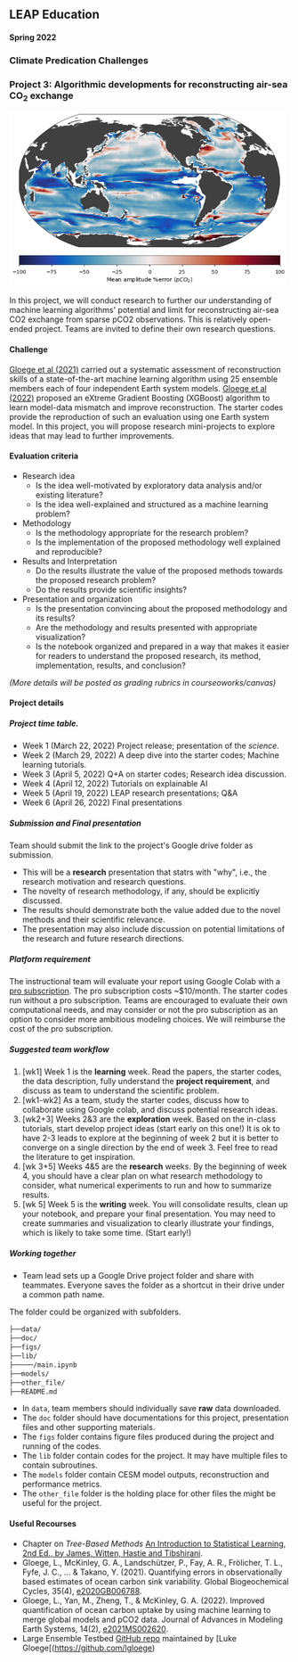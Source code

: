 ## LEAP Education 
#### Spring 2022
### Climate Predication Challenges 
### Project 3: Algorithmic developments for reconstructing air-sea CO$_2$ exchange

<img src="../figs/title.png" alt="General Lake Model" width="500"/>

In this project, we will conduct research to further our understanding of machine learning algorithms' potential and limit for reconstructing air-sea CO2 exchange from sparse pCO2 observations. This is relatively open-ended project. Teams are invited to define their own research questions. 

#### Challenge

[Gloege et al (2021)](https://agupubs.onlinelibrary.wiley.com/doi/full/10.1029/2020GB006788)  carried out a systematic assessment of reconstruction skills of a state-of-the-art machine learning algorithm using 25 ensemble members each of four independent Earth system models.  [Gloege et al (2022)](https://agupubs.onlinelibrary.wiley.com/doi/full/10.1029/2021MS002620) proposed an eXtreme Gradient Boosting (XGBoost) algorithm to learn model-data mismatch and improve reconstruction. The starter codes provide the reproduction of such an evaluation using one Earth system model. In this project, you will propose research mini-projects to explore ideas that may lead to further improvements. 

#### Evaluation criteria 
+ Research idea
	+ Is the idea well-motivated by exploratory data analysis and/or existing literature?
	+ Is the idea well-explained and structured as a machine learning problem?
+ Methodology
	+ Is the methodology appropriate for the research problem?
	+ Is the implementation of the proposed methodology well explained and reproducible?
+ Results and Interpretation
	+ Do the results illustrate the value of the proposed methods towards the proposed research problem?
	+ Do the results provide scientific insights?
+ Presentation and organization
	+ Is the presentation convincing about the proposed methodology and its results?
	+ Are the methodology and results presented with appropriate visualization?
	+ Is the notebook organized and prepared in a way that makes it easier for readers to understand the proposed research, its method, implementation, results, and conclusion?

*(More details will be posted as grading rubrics in courseoworks/canvas)*

#### Project details

##### Project time table.
+ Week 1 (March 22, 2022) Project release; presentation of the *science*. 
+ Week 2 (March 29, 2022) A deep dive into the starter codes; Machine learning tutorials. 
+ Week 3 (April 5, 2022) Q+A on starter codes; Research idea discussion.
+ Week 4 (April 12, 2022) Tutorials on explainable AI
+ Week 5 (April 19, 2022) LEAP research presentations; Q&A
+ Week 6 (April 26, 2022) Final presentations

##### Submission and Final presentation
Team should submit the link to the project's Google drive folder as submission. 

+ This will be a **research** presentation that statrs with "why", i.e., the research motivation and research questions. 
+ The novelty of research methodology, if any, should be explicitly discussed. 
+ The results should demonstrate both the value added due to the novel methods and their scientific relevance. 
+ The presentation may also include discussion on potential limitations of the research and future research directions. 

##### Platform requirement

The instructional team will evaluate your report using Google Colab with a [pro subscription](https://colab.research.google.com/signup). The pro subscription costs ~$10/month. The starter codes run without a pro subscription. Teams are encouraged to evaluate their own computational needs, and may consider or not the pro subscription as an option to consider more ambitious modeling choices. We will reimburse the cost of the pro subscription. 

##### Suggested team workflow
1. [wk1] Week 1 is the **learning** week. Read the papers, the starter codes, the data description, fully understand the **project requirement**, and discuss as team to understand the scientific problem. 
2. [wk1-wk2] As a team, study the starter codes, discuss how to collaborate using Google colab, and discuss potential research ideas. 
3. [wk2+3] Weeks 2&3 are the **exploration** week. Based on the in-class tutorials, start develop project ideas (start early on this one!) It is ok to have 2-3 leads to explore at the beginning of week 2 but it is better to converge on a single direction by the end of week 3. Feel free to read the literature to get inspiration.
4. [wk 3+5] Weeks 4&5 are the **research** weeks. By the beginning of week 4, you should have a clear plan on what research methodology to consider, what numerical experiments to run and how to summarize results. 
5. [wk 5] Week 5 is the **writing** week. You will consolidate results, clean up your notebook, and prepare your final presentation. You may need to create summaries and visualization to clearly illustrate your findings, which is likely to take some time. (Start early!)

##### Working together
- Team lead sets up a Google Drive project folder and share with teammates. Everyone saves the folder as a shortcut in their drive under a common path name. 

The folder could be organized with subfolders.

```
├──data/
├──doc/
├──figs/
├──lib/
├─────/main.ipynb
├──models/
├──other_file/
├──README.md
```
- In `data`, team members should individually save **raw** data downloaded. 
- The `doc` folder should have documentations for this project, presentation files and other supporting materials. 
- The `figs` folder contains figure files produced during the project and running of the codes. 
- The `lib` folder contain codes for the project. It may  have multiple files to contain subroutines. 
- The `models` folder contain CESM model outputs,  reconstruction and performance metrics.
- The `other_file` folder is the holding place for other files the might be useful for the project.

#### Useful Recourses

+ Chapter on *Tree-Based Methods* [An Introduction to Statistical Learning, 2nd Ed., by James, Witten, Hastie and Tibshirani](https://hastie.su.domains/ISLR2/ISLRv2_website.pdf).
+ Gloege, L., McKinley, G. A., Landschützer, P., Fay, A. R., Frölicher, T. L., Fyfe, J. C., ... & Takano, Y. (2021). Quantifying errors in observationally based estimates of ocean carbon sink variability. Global Biogeochemical Cycles, 35(4), [e2020GB006788](https://agupubs.onlinelibrary.wiley.com/doi/abs/10.1029/2020GB006788).
+ Gloege, L., Yan, M., Zheng, T., & McKinley, G. A. (2022). Improved quantification of ocean carbon uptake by using machine learning to merge global models and pCO2 data. Journal of Advances in Modeling Earth Systems, 14(2), [e2021MS002620](https://agupubs.onlinelibrary.wiley.com/doi/abs/10.1029/2021MS002620).
+ Large Ensemble Testbed [GitHub repo](https://github.com/lgloege/large_ensemble_testbed) maintained by [Luke Gloege[(https://github.com/lgloege)
